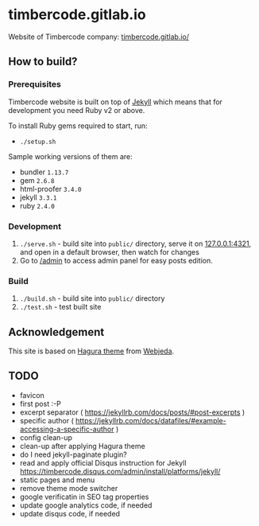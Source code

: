 # timbercode.gitlab.io

Website of Timbercode company:
 [timbercode.gitlab.io/]( http://timbercode.gitlab.io/ )

## How to build?

### Prerequisites

Timbercode website is built on top of
 [Jekyll]( https://jekyllrb.com/ ) which means that for
 development you need Ruby v2 or above.
 
To install Ruby gems required to start, run:
* `./setup.sh`
 
Sample working versions of them are:
* bundler `1.13.7`
* gem `2.6.8`
* html-proofer `3.4.0`
* jekyll `3.3.1`
* ruby `2.4.0`

### Development

1. `./serve.sh` - build site into `public/` directory,
   serve it on [127.0.0.1:4321]( http://127.0.0.1:4321/ ),
   and open in a default browser, then watch for changes
2. Go to [/admin]( http://127.0.0.1:4321/admin ) to access
   admin panel for easy posts edition.

### Build

1. `./build.sh` - build site into `public/` directory
2. `./test.sh` - test built site

## Acknowledgement

This site is based on [Hagura theme]( https://github.com/sharu725/hagura )
 from [Webjeda]( https://blog.webjeda.com/ ).

## TODO

* favicon
* first post :-P
* excerpt separator ( https://jekyllrb.com/docs/posts/#post-excerpts )
* specific author ( https://jekyllrb.com/docs/datafiles/#example-accessing-a-specific-author )
* config clean-up
* clean-up after applying Hagura theme
* do I need jekyll-paginate plugin?
* read and apply official Disqus instruction for Jekyll
  https://timbercode.disqus.com/admin/install/platforms/jekyll/
* static pages and menu
* remove theme mode switcher
* google verificatin in SEO tag properties
* update google analytics code, if needed
* update disqus code, if needed